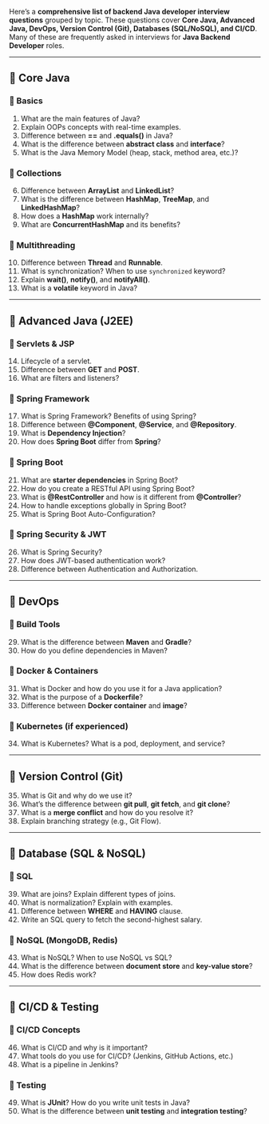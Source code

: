 Here’s a **comprehensive list of backend Java developer interview questions** grouped by topic. These questions cover **Core Java, Advanced Java, DevOps, Version Control (Git), Databases (SQL/NoSQL), and CI/CD**. Many of these are frequently asked in interviews for **Java Backend Developer** roles.

---

## 🔹 **Core Java**

### 📌 Basics

1. What are the main features of Java?
2. Explain OOPs concepts with real-time examples.
3. Difference between **==** and **.equals()** in Java?
4. What is the difference between **abstract class** and **interface**?
5. What is the Java Memory Model (heap, stack, method area, etc.)?

### 📌 Collections

6. Difference between **ArrayList** and **LinkedList**?
7. What is the difference between **HashMap**, **TreeMap**, and **LinkedHashMap**?
8. How does a **HashMap** work internally?
9. What are **ConcurrentHashMap** and its benefits?

### 📌 Multithreading

10. Difference between **Thread** and **Runnable**.
11. What is synchronization? When to use `synchronized` keyword?
12. Explain **wait()**, **notify()**, and **notifyAll()**.
13. What is a **volatile** keyword in Java?

---

## 🔹 **Advanced Java (J2EE)**

### 📌 Servlets & JSP

14. Lifecycle of a servlet.
15. Difference between **GET** and **POST**.
16. What are filters and listeners?

### 📌 Spring Framework

17. What is Spring Framework? Benefits of using Spring?
18. Difference between **@Component**, **@Service**, and **@Repository**.
19. What is **Dependency Injection**?
20. How does **Spring Boot** differ from **Spring**?

### 📌 Spring Boot

21. What are **starter dependencies** in Spring Boot?
22. How do you create a RESTful API using Spring Boot?
23. What is **@RestController** and how is it different from **@Controller**?
24. How to handle exceptions globally in Spring Boot?
25. What is Spring Boot Auto-Configuration?

### 📌 Spring Security & JWT

26. What is Spring Security?
27. How does JWT-based authentication work?
28. Difference between Authentication and Authorization.

---

## 🔹 **DevOps**

### 📌 Build Tools

29. What is the difference between **Maven** and **Gradle**?
30. How do you define dependencies in Maven?

### 📌 Docker & Containers

31. What is Docker and how do you use it for a Java application?
32. What is the purpose of a **Dockerfile**?
33. Difference between **Docker container** and **image**?

### 📌 Kubernetes (if experienced)

34. What is Kubernetes? What is a pod, deployment, and service?

---

## 🔹 **Version Control (Git)**

35. What is Git and why do we use it?
36. What’s the difference between **git pull**, **git fetch**, and **git clone**?
37. What is a **merge conflict** and how do you resolve it?
38. Explain branching strategy (e.g., Git Flow).

---

## 🔹 **Database (SQL & NoSQL)**

### 📌 SQL

39. What are joins? Explain different types of joins.
40. What is normalization? Explain with examples.
41. Difference between **WHERE** and **HAVING** clause.
42. Write an SQL query to fetch the second-highest salary.

### 📌 NoSQL (MongoDB, Redis)

43. What is NoSQL? When to use NoSQL vs SQL?
44. What is the difference between **document store** and **key-value store**?
45. How does Redis work?

---

## 🔹 **CI/CD & Testing**

### 📌 CI/CD Concepts

46. What is CI/CD and why is it important?
47. What tools do you use for CI/CD? (Jenkins, GitHub Actions, etc.)
48. What is a pipeline in Jenkins?

### 📌 Testing

49. What is **JUnit**? How do you write unit tests in Java?
50. What is the difference between **unit testing** and **integration testing**?

